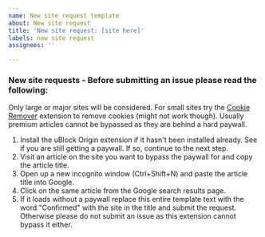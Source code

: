 ```yaml
---
name: New site request template
about: New site request
title: 'New site request: [site here]'
labels: new site request
assignees: ''

---
```


### New site requests - Before submitting an issue please read the following:

Only large or major sites will be considered. For small sites try the [Cookie Remover](https://chrome.google.com/webstore/detail/cookie-remover/kcgpggonjhmeaejebeoeomdlohicfhce) extension to remove cookies (might not work though).
Usually premium articles cannot be bypassed as they are behind a hard paywall.

1. Install the uBlock Origin extension if it hasn't been installed already. See if you are still getting a paywall. If so, continue to the next step.
2. Visit an article on the site you want to bypass the paywall for and copy the article title.
3. Open up a new incognito window (Ctrl+Shift+N) and paste the article title into Google.
4. Click on the same article from the Google search results page.
5. If it loads without a paywall replace this entire template text with the word "Confirmed" with the site in the title and submit the request. Otherwise please do not submit an issue as this extension cannot bypass it either.